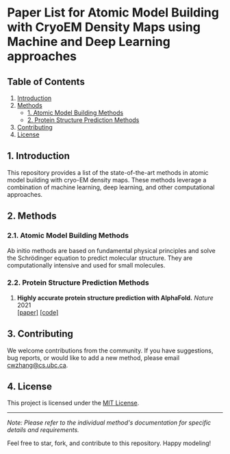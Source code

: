 # Paper List for Atomic Model Building with CryoEM Density Maps using Machine and Deep Learning approaches 

## Table of Contents

1. [Introduction](#introduction)
2. [Methods](#methods)
    - [1. Atomic Model Building Methods](#atomic-model)
    - [2. Protein Structure Prediction Methods](#predict-protein)
3. [Contributing](#contributing)
4. [License](#license)

## 1. Introduction<a name="introduction"></a>

This repository provides a list of the state-of-the-art methods in atomic model building with cryo-EM density maps. These methods leverage a combination of machine learning, deep learning, and other computational approaches.


## 2. Methods<a name="methods"></a>

### 2.1. Atomic Model Building Methods<a name="atomic-model"></a>

Ab initio methods are based on fundamental physical principles and solve the Schrödinger equation to predict molecular structure. They are computationally intensive and used for small molecules.


### 2.2. Protein Structure Prediction Methods<a name="predict-protein"></a>

1. **Highly accurate protein structure prediction with AlphaFold.**  *Nature* 2021 \
   [[paper]](https://arxiv.org/pdf/2308.01399.pdf) [[code]](https://github.com/google-deepmind/alphafold)


## 3. Contributing<a name="contributing"></a>

We welcome contributions from the community. If you have suggestions, bug reports, or would like to add a new method, please email cwzhang@cs.ubc.ca.

## 4. License<a name="license"></a>

This project is licensed under the [MIT License](LICENSE).

---

*Note: Please refer to the individual method's documentation for specific details and requirements.*

Feel free to star, fork, and contribute to this repository. Happy modeling!
